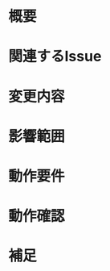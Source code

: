 # 概要
<!-- 変更の目的 もしくは 関連する Issue 番号 -->

# 関連するIssue
<!-- GitHub の Issue やチケットのリンク -->

# 変更内容
<!-- ビューの変更がある場合はスクショによる比較などがあるとわかりやすい -->

# 影響範囲
<!-- この関数を変更したのでこの機能にも影響がある、など -->

# 動作要件
<!-- 動作に必要な 環境変数 / 依存関係 / DB の更新 など -->

# 動作確認
<!-- 動作を確認する手順など -->

# 補足
<!-- レビューをする際に見てほしい点、ローカル環境で試す際の注意点、など -->
